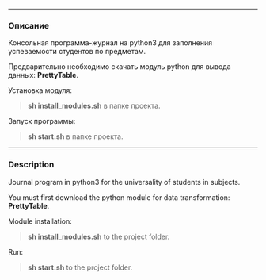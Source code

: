 ***
### Описание
Консольная программа-журнал на python3 для заполнения успеваемости студентов по предметам.

Предварительно необходимо скачать модуль python для вывода данных: **PrettyTable**.

Установка модуля:
> **sh install_modules.sh** в папке проекта.

Запуск программы:
> **sh start.sh** в папке проекта.

---

### Description
Journal program in python3 for the universality of students in subjects.

You must first download the python module for data transformation: **PrettyTable**.

Module installation:
> **sh install_modules.sh** to the project folder.

Run:
> **sh start.sh** to the project folder.
